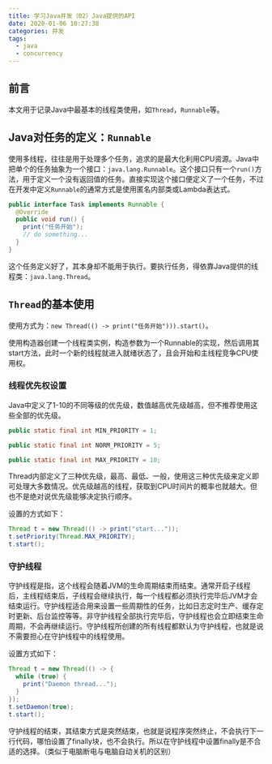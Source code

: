 ```yaml
---
title: 学习Java并发（02）Java提供的API
date: 2020-01-06 10:27:38
categories: 并发
tags:
  - java
  - concurrency
---
```


## 前言

本文用于记录Java中最基本的线程类使用，如`Thread`，`Runnable`等。

## Java对任务的定义：`Runnable`

使用多线程，往往是用于处理多个任务，追求的是最大化利用CPU资源。Java中把单个的任务抽象为一个接口：`java.lang.Runnable`。这个接口只有一个`run()`方法，用于定义一个没有返回值的任务。直接实现这个接口便定义了一个任务，不过在开发中定义`Runnable`的通常方式是使用匿名内部类或Lambda表达式。

``` java
public interface Task implements Runnable {
  @Override
  public void run() {
    print("任务开始");
    // do something...
  }
}
```

这个任务定义好了，其本身却不能用于执行。要执行任务，得依靠Java提供的线程类：`java.lang.Thread`。

## `Thread`的基本使用

使用方式为：`new Thread(() -> print("任务开始"))).start()`。

使用构造器创建一个线程类实例，构造参数为一个Runnable的实现，然后调用其start方法，此时一个新的线程就进入就绪状态了，且会开始和主线程竞争CPU使用权。

### 线程优先权设置

Java中定义了1-10的不同等级的优先级，数值越高优先级越高，但不推荐使用这些全部的优先级。

``` java
public static final int MIN_PRIORITY = 1;

public static final int NORM_PRIORITY = 5;

public static final int MAX_PRIORITY = 10;
```

Thread内部定义了三种优先级，最高、最低、一般，使用这三种优先级来定义即可处理大多数情况。优先级越高的线程，获取到CPU时间片的概率也就越大。但也不是绝对说优先级能够决定执行顺序。

设置的方式如下：

``` java
Thread t = new Thread(() -> print("start..."));
t.setPriority(Thread.MAX_PRIORITY);
t.start();
```

### 守护线程

守护线程是指，这个线程会随着JVM的生命周期结束而结束。通常开启子线程后，主线程结束后，子线程会继续执行，每一个线程都必须执行完毕后JVM才会结束运行。守护线程适合用来设置一些周期性的任务，比如日志定时生产、缓存定时更新、后台监控等等。非守护线程全部执行完毕后，守护线程也会立即结束生命周期，不会再继续运行。守护线程所创建的所有线程都默认为守护线程，也就是说不需要担心在守护线程中的线程使用。

设置方式如下：

``` java
Thread t = new Thread(() -> {
  while (true) {
    print("Daemon thread...");
  }
});
t.setDaemon(true);
t.start();
```

守护线程的结束，其结束方式是突然结束，也就是说程序突然终止，不会执行下一行代码，哪怕设置了finally块，也不会执行。所以在守护线程中设置finally是不合适的选择。（类似于电脑断电与电脑自动关机的区别）